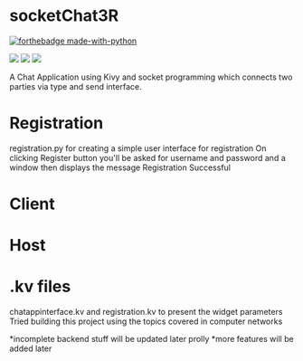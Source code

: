 # socketChat3R
[![forthebadge made-with-python](http://ForTheBadge.com/images/badges/made-with-python.svg)](https://www.python.org/)

<p align="left">
  <img src="https://img.shields.io/github/repo-size/sougatoroy3/socketChat3R?color=yellow">
  <img src="https://img.shields.io/github/stars/sougatoroy3/socketChat3R?style=social">
  <img src="https://img.shields.io/github/commit-activity/y/sougatoroy3/socketChat3Rr?color=%23ff3&logo=commit">
</p>

A Chat Application using Kivy and socket programming which connects two parties via type and send interface. 

# Registration
 registration.py for creating a simple user interface for registration
 On clicking Register button you'll be asked for username and password and a window then displays the message
 Registration Successful

# Client

# Host

# .kv files
  chatappinterface.kv and registration.kv to present the widget parameters
Tried building this project using the topics covered in computer networks

*incomplete backend stuff will be updated later prolly
*more features will be added later
